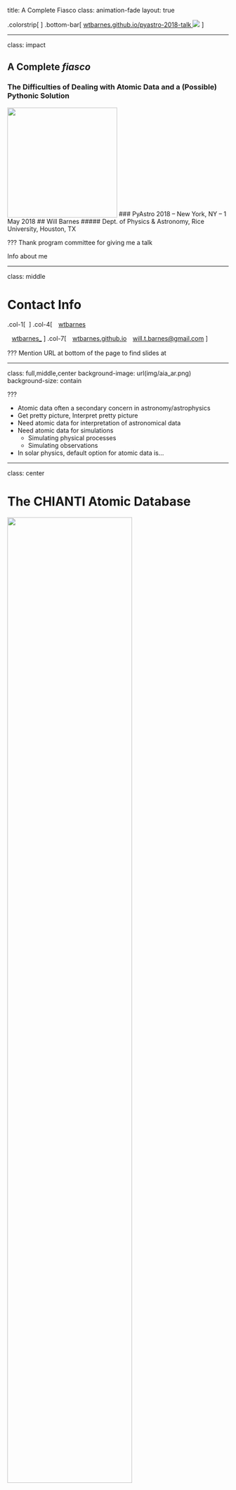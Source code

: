 title: A Complete Fiasco
class: animation-fade
layout: true

<!-- This slide will serve as the base layout for all your slides -->
.colorstrip[
]
.bottom-bar[
    <a href="https://wtbarnes.github.io/pyastro-2018-talk">
    wtbarnes.github.io/pyastro-2018-talk
    </a>
    <img src="img/fiasco-logo.png" class="school-logo">
]

---

class: impact
## A Complete *fiasco* 
### The Difficulties of Dealing with Atomic Data and a (Possible) Pythonic Solution
<img src="img/fiasco-logo.png" height="250px" style="vertical-align:bottom">
### PyAstro 2018 &ndash; New York, NY &ndash; 1 May 2018
## Will Barnes
##### Dept. of Physics & Astronomy, Rice University, Houston, TX 

???
Thank program committee for giving me a talk

Info about me

---
class: middle

# Contact Info
.col-1[
  &zwnj;
]
.col-4[
<a href="https://github.com/wtbarnes">
<i class="fa fa-github-alt fa-3x" aria-hidden="true" style="vertical-align:middle; padding-right:10px;"></i>wtbarnes</a>

<a href="https://twitter.com/wtbarnes_">
<i class="fa fa-twitter fa-3x" aria-hidden="true" style="vertical-align:middle; padding-right:10px;"></i>
wtbarnes_</a>
]
.col-7[
<a href="http://wtbarnes.github.io/">
<i class="fa fa-globe fa-3x" aria-hidden="true" style="vertical-align:middle; padding-right:10px;"></i>wtbarnes.github.io</a>

<a href="mailto:will.t.barnes@gmail.com">
<i class="fa fa-envelope fa-3x" aria-hidden="true" style="vertical-align:middle; padding-right:10px;"></i>will.t.barnes@gmail.com</a>
]

???
Mention URL at bottom of the page to find slides at

---
class: full,middle,center
background-image: url(img/aia_ar.png)
background-size: contain

???
* Atomic data often a secondary concern in astronomy/astrophysics
* Get pretty picture, Interpret pretty picture
* Need atomic data for interpretation of astronomical data
* Need atomic data for simulations
  * Simulating physical processes
  * Simulating observations
* In solar physics, default option for atomic data is...

---
class: center

# The CHIANTI Atomic Database

<img src="img/chianti_periodictable.png" width=75%>


???
* "An Atomic Database for Diagnostics of Astrophysical Plasmas"
  * High temperature
  * Low density
  * Optically thin 
* v1.0 released in 1995 and still actively maintained!
* University of Cambridge, University of Michigan, George Mason University
* Consolidated many datasets from the literature: lab + simulation
* 15 papers with over 3000 combined citations
* **Primary source of atomic data in solar physics**

* 30 elements
* 495 ions
* Many levels per ion; many, many transitions per ion

---
# The CHIANTI Atomic Database

* Data + code freely distributed as tarball or via SSW
* Database:
  * ~1.7 GB in size &ndash; "medium" data
  * Thousands of files in plaintext format
* Software:
  * Parses the data, computes common quantities (rates, populations, spectra, etc.)
  * Collection of useful IDL scripts, not modular
  * Versioned, but no backwards compatibility
  * Some documentation, but out of date
  * Tested thoroughly by CHIANTI team, but no automatic tests 
  * No clear way to contribute code, report bugs
* The ChiantiPy package provides a Python alternative
* ... but is a bit "brittle", i.e. I broke it a lot

???
* *Gently* discuss painpoints of the current tooling
* Data + code publicly released from beginning
* IDL code is fairly well structured, readable but not especially good for "exploring" the 
* data or building code on top of
* ChiantiPy started in 2003 (before NumPy + many of the tools we take for granted today)
* Introduced an object orient interface
* I contributed to it for ~1 year, wanted to modernize (a lot) and broke master a lot
* A new package would be better suited for these improvements


---

.col-8[
# The *fiasco* Package

[![Build Status](https://travis-ci.org/wtbarnes/fiasco.svg?branch=master)](https://travis-ci.org/wtbarnes/fiasco)
[![Documentation Status](https://readthedocs.org/projects/fiasco/badge/?version=latest)](http://fiasco.readthedocs.io/en/latest/?badge=latest)
[![Coverage Status](https://coveralls.io/repos/github/wtbarnes/fiasco/badge.svg?branch=master&service=github)](https://coveralls.io/github/wtbarnes/fiasco?branch=master&service=github)
* First commit 9 August 2017, 198 commits as of 30 April
* Licensed under BSD 3-Clause License
* **Python 3 only** (3.6 or later)
* Documentation builds on Read the Docs
* Automated test suite run on Travis CI
* Pre-v0.1 &ndash; no formal release yet
* Pip and conda packages coming soon(*ish*)

```bash
$ git clone https://github.com/wtbarnes/fiasco.git
$ cd fiasco && python setup.py install
```
]
.col-4[
  <div style="text-align:center;">
  <figure>
  <img src="https://upload.wikimedia.org/wikipedia/commons/d/d4/HD.5A.036_%2810555475386%29.jpg" width=350px;>
  <figcaption><small>Image Credit: <a href="https://commons.wikimedia.org/wiki/File:HD.5A.036_(10555475386).jpg">Wikipedia</a></small></figcaption>
  </figure>
  </div>
]

???
Mention origin of name
* Type of bottle for serving CHIANTI wine
* "Serves up" the CHIANTI database
* Software development as a scientist is always a fiasco...
* Not just computing quantities, but provide an intuitive interface for exploring the data
* Extensible, easily used in other applications, other libraries
* Should only be 3 minutes in at the end of this slide
* Now talk about package
  * How we parse the data
  * How we reorganize the data
  * How we use the data

---
class: middle,center

# Parsing the Data

???
Want to compute common quantities
First we need to get the data out
Then put it in a convenient format
Then we can actually use it

---

## A Typical CHIANTI Data File...
```shell
$ head chianti/dbase/fe/fe_16/fe_16.elvlc
```
```
1     3s    2  S    0.5          0.000          0.000
2     3p    2  P    0.5     277194.188     276436.000
3     3p    2  P    1.5     298143.094     296534.000
4     3d    2  D    1.5     675501.188     676373.000
5     3d    2  D    2.5     678405.875     679712.000
6     4s    2  S    0.5    1867740.000    1867895.000
7     4p    2  P    0.5    1977649.625    1977070.000
8     4p    2  P    1.5    1985649.500    1984703.000
9     4d    2  D    1.5    2124719.500    2124092.000
10    4d    2  D    2.5    2125959.500    2125524.000
```

???
Not so bad...
Use `readlines` + `split`
But no metadata besides a footer with information about source
Not so fast...

---
```shell
$ head -n 6 chianti/dbase/fe/fe_16/fe_16.scups
```
```
*1      2   2.519e+00   2.488e-01   3.951e-01   15    1   2.831e+00
*0.000e+00   4.098e-02   9.376e-02   1.645e-01   2.648e-01   4.218e-01   5.326e-01   6.221e-01   7.073e-01   7.527e-01   7.867e-01   8.200e-01   8.392e-01   8.547e-01   1.000e+00
*1.455e+00   1.338e+00   1.187e+00   1.064e+00   9.296e-01   7.523e-01   6.503e-01   5.789e-01   5.236e-01   4.993e-01   4.817e-01   4.652e-01   4.574e-01   4.510e-01   3.951e-01
1      3   2.702e+00   5.371e-01   7.951e-01   15    1   2.747e+00
0.000e+00   4.061e-02   9.306e-02   1.636e-01   2.641e-01   4.222e-01   5.341e-01   6.245e-01   7.104e-01   7.559e-01   7.900e-01   8.231e-01   8.422e-01   8.575e-01   1.000e+00
2.355e+00   2.291e+00   2.209e+00   2.068e+00   1.845e+00   1.525e+00   1.321e+00   1.171e+00   1.052e+00   9.979e-01   9.626e-01   9.295e-01   9.138e-01   9.010e-01   7.951e-01
```
```shell
$ head -n 3 chianti/dbase/al/al_6/al_6.psplups
```
```
1  2  2 0.000e+00 2.490e-02 6.100e+01 0.000e+00 0.000e+00 1.356e-10 6.071e-10 1.318e-09
1  3  2 0.000e+00 3.489e-02 3.250e+01 0.000e+00 0.000e+00 1.763e-11 1.525e-10 4.892e-10
*2  3  2 0.000e+00 9.997e-03 1.860e+02-1.000e-12-2.095e-12-3.666e-13 1.333e-12 9.092e-12 3.369e-11 8.857e-11 1.609e-10 1.700e-10
```

???
* Sometimes one logical grouping split across multiple lines
* Sometimes no space between columns
* Up to 13 different possible filetypes for each ion
* **Fixed-width FORTRAN format**
* Only metadata is original data source
  * No units
  * No column labels

---
exclude: true

# Parsing the Data

.col-6[
* 13 different possible filetypes for each ion
* **Fixed-width FORTRAN format**
* Only metadata is original data source
  * No units
  * No column labels
* *Most* filetypes are described in CHIANTI documentation
* **Want:**
  * Common parser for all files
  * Metadata
  * Dataframe or Astropy Table
  * Maximize code reuse!
]
.col-6[
```
chianti/dbase/he/he_3
└── he_3.rrparams
chianti/dbase/fe/fe_16/
├── fe_16.diparams
├── fe_16.drparams
├── fe_16.easplom
├── fe_16.easplups
├── fe_16.elvlc
├── fe_16.fblvl
├── fe_16.rrparams
├── fe_16.scups
└── fe_16.wgfa
```
]

---
```python
>>> from fiasco.io import Parser
>>> p = Parser('fe_16.elvlc')
>>> p.parse()
level  config  label multiplicity L_label  J   E_obs       E_th   
                                               1 / cm     1 / cm  
----- -------- ----- ------------ ------- --- -------- -----------
    1   3s2.3p                  2       P 0.5      0.0         0.0
    2   3s2.3p                  2       P 1.5  18852.0     18332.0
...
>>> Parser('al_6.psplups').parse()
lower_level upper_level bt_type  gf delta_energy  bt_c    bt_rate [9]   
                                         Ry                             
----------- ----------- ------- --- ------------ ----- -----------------
          1           2       2 0.0       0.0249  61.0        0.0 .. nan
          1           3       2 0.0      0.03489  32.5        0.0 .. nan
          2           3       2 0.0     0.009997 186.0 -1e-12 .. 1.7e-10
```

---

.col-7[
```python
>>> type(Parser('fe_16.elvlc'))
fiasco.io.sources.ion_sources.ElvlcParser
>>> type(Parser('al_6.psplups'))
fiasco.io.sources.ion_sources.PsplupsParser
```

* `ParserFactory` *metaclass* creates parser classes "on the fly"
* *Factory pattern* &ndash; common software design pattern
* Filetype determines parser class
* In most simple case, a parser class just provides
  * headings
  * units
  * types
  * descriptions
]
.col-5[
  <img src="img/parser_inheritance_diagram.svg" width=425px>
]

???
Give good example of factory pattern
Common software engineering design pattern
This is how SunPy handles map creation for different instruments
Mention benefit to user
Valuable if all you want to do is read a CHIANTI data file
Should be 7 minutes in here (~halfway)

---
class: center, middle

# Building an HDF5 Database

---

* Want to avoid repeatedly parsing, reading plaintext files
* Solution: HDF5!
  * **H**ierarchical **D**ata **F**ormat...5
  * Filetree in a single blob
  * ~~Good~~ Great Python support: [h5py](http://docs.h5py.org/en/latest/) and [PyTables](https://www.pytables.org/)
* Read parts of file without unnecessary memory overhead
* `GenericIonParser` has a `to_hdf5()` method,
  ```python
  import h5py
  table = p.parse()
  # Write 
  with h5py.File('chianti.h5', 'w') as hf:
      p.to_hdf5(hf, table)
  # Read
  with h5py.File('chianti.h5', 'r') as hf:
      E_obs = np.array(hf['fe/fe_16/elvlc/E_obs'])
  ```

???
* Directory structure maps well to HDF5 file
* fiasco uses h5py package
* Can select specific columns without reading the whole file
* Provide some extra "sugar" to cut down on no. of lines, return units, etc.

---
class: middle
exclude: true

* Interface between HDF5 file and the code:
  1. Provides separation between the computation and the data I/O
  2. Maximize code reuse
* Provides an internal API for the data
* Nuances of the data are hidden from the user

```python
>>> from fiasco import DataIndexer
>>> d = DataIndexer('chianti.h5', '/h')
>>> type(d)
fiasco.datalayer.DataIndexerLocal
>>> 'h_1' in d
True
>>> type(d['h_1'])
fiasco.datalayer.DataIndexerLocal
>>> d['h_1/elvlc/E_obs']
Quantity< [     0.     82258.956  ... ] 1 / cm>
```

???
* Interface provides separation between code and data source
* Everything returns another interface until you get down to dataset level

---
class: middle,center

# The fiasco API: Using the Data

---
## `Ion` Object
```python
>>> import fiasco
>>> import numpy as np; import astropy.units as u
>>> t = np.logspace(4,8,100)*u.K
>>> ion = fiasco.Ion('Fe 16', temperature=t)
# Equivalently
>>> fiasco.Ion('Fe +15', t), fiasco.Ion('iron 16', t);
# Basic metadata
>>> ion.element_name, ion.atomic_symbol, ion.atomic_number
('iron', 'Fe', 26) 
>>> ion.ion_name, ion.ionization_stage, ion.charge_state
('Fe 16', 16, 15)
```

???
* Main object in fiasco is `Ion`, the "building block"
* Inspiration from ChiantiPy package
* Astropy units everywhere!
* Instantiate ions in multiple ways

---
.col-7[
```python
>>> ion
CHIANTI Database Ion
---------------------
Name: Fe 16
Element: iron (26)
Charge: +15
Number of Levels: 161
Number of Transitions: 2815

Temperature range: [0.01 MK, 100.0 MK]

HDF5 Database: .fiasco/chianti_dbase.h5
Using Datasets:
  ioneq: chianti
  abundance: sun_photospheric_1998_grevesse
  ip: chianti
```
]
.col-5[
* String representation of an object set by `__repr__` method 
* Gives meaningful information about your object!
```python
>>> class Foo():
            pass
>>> Foo()
<__main__.Foo at 0x11a30b7f0>
>>> class Foo():
            def __repr__(self):
                return 'foo!'
>>> Foo()
'foo!'
```
]
---
class: middle
exclude: True

* Access to basic CHIANTI quantities
```python
>>> ion.abundance
<Quantity 3.1622776601683795e-05>
>>> ion.ip.to(u.eV)
<Quantity 489.2763585014938 eV>
```
* As well as the more complicated "raw" CHIANTI data
```python
>>> ion._elvlc['E_obs']
<Quantity [  0.00000000e+00,  2.77194188e+05, ... ] 1 / cm>
>>> ion._wgfa['wavelength']
<Quantity [ 360.758, 335.409, ... ] Angstrom>
```

???
Access abundance, ionization potential 
Note the use of `_` with raw data
Not meant to be user facing
Data used to calculate more useful quantities
Abstract away the CHIANTI filetypes -- they are not user friendly
---

### Derived Quantities
```python
>>> ion.ionization_rate()
<Quantity [  2.18538687e-258,  1.84291825e-236, ...] cm3 / s>
>>> ion.recombination_rate()
<Quantity [  2.11925041e-10,  2.08729127e-10, ...] cm3 / s>
```

<div style="text-align:center;">
<img src="img/rates.png" width=65%>
</div>

---

.col-6[
### Energy Levels
```python
>>> ion[0]
Level: 1
Configuration: 3s
Orbital Angular Momentum: S
Energy: 0.0 erg
>>> ion[1].level
2
>>> ion[1].configuration
'3p'
>>> for level in ion:
        print(level.energy.to(u.eV))
0.0 eV
34.36769892212881 eV
36.96503221887158 eV
...
```
]
.col-6[
* Index to access energy levels of an ion, returns a `Level` object 
* Intuitive interface to energy levels
* The levels "belong" to the ion
* Use the `__getitem__` method to index, iterate class
```python
>>> class Foo():
            _list = [1,2,3]
            def __getitem__(self,key):
                return self._list[key]
>>> Foo()[0]
1
```
]

---

## `Element` Object

```python
>>> from fiasco import Element
>>> el = Element('iron', temperature=t)
>>> type(el[10])
fiasco.ion.Ion
>>> for ion in el:
        print(ion.ion_name)
Fe 1
Fe 2
Fe 3
...
>>> ioneq = el.equilibrium_ionization()
```

???
Access ions through indices corresponding to their charge state
Iterate through all ions in element
Compute ion population fractions in equilibrium

---
class: full,middle,center
background-image: url(img/ioneq.png)
background-size: contain

---

## `IonCollection` Object
.col-6[
* General grouping of ions
* Useful for spectra and radiative losses

```python
>>> from fiasco import IonCollection
>>> ion1 = Ion('H 1',t)
>>> ion2 = Ion('He 1',t)
>>> c = IonCollection(ion1,ion2)
# Or
>>> c = ion1 + ion2
# and with elements!
>>> c = ion1 + ion2 + el
```
]
.col-6[
* Use the `__add__` method for using the `+` operator  
* Combine things *intuitively*

```python
>>> class Foo():
      def __init__(self, i):
          self.i = i
      def __add__(self, key):
          return Foo(self.i + key.i)
>>> foo = Foo(1); bar = Foo(2)
>>> foobar = foo + bar
>>> foobar.i
3
  ```
]

---
### Computing Spectra

* A few parameters
```python
>>> temperature = 10.**np.array([6.1,6.75,7.25])*u.K
>>> density = [1e10]/(u.cm**3)
>>> em = [1e27]/(u.cm**5)
>>> wvl_range = [186,197]*u.angstrom
>>> bin_width = 0.01*u.angstrom
```
* Create the ions
```python
>>> fe12 = fiasco.Ion('Fe 12', temperature)
>>> fe24 = fiasco.Ion('Fe 24', temperature)
>>> ca17 = fiasco.Ion('Ca 17', temperature)
```
---
class:middle

```python
>>> c = IonCollection(fe24)
```

<div style="text-align:center;">
<img src="img/spec_fe24.png" width=90%>
</div>

---
class:middle

```python
>>> c = fe24 + ca17
```

<div style="text-align:center;">
<img src="img/spec_fe24_ca17.png" width=90%>
</div>

---
class:middle

```python
>>> c = fe24 + ca17 + fe12
```

<div style="text-align:center;">
<img src="img/spec_fe24_ca17_fe12.png" width=90%>
</div>

---
class: center,middle

# Infrastructure Challenges

???
* Distibuting and versioning data
* Interaction with other databases
* Serving data remotely with h5serv

---
class: middle
exclude: true

## A Problem...
* Documentation includes autogenerated plots, require atomic data
* To publish on Read the Docs, need data on Read the Docs
* Downloading + building HDF5 data = build timeout
* Can we avoid downloading the data altogether?

---
class: middle,center,full
background-image: url(img/cloud_diagram.png)
background-size: contain

???
* Documentation includes autogenerated plots, require atomic data
* To publish on Read the Docs, need data on Read the Docs
* Downloading + building HDF5 data = build timeout
* Can we avoid downloading the data altogether?

---
class: middle

## Some Open Questions...
* Distributing and versioning data?
* Use with other formats? e.g. MongoDB, SQLAlchemy,
* Use with other databases? e.g. AtomDB, Cloudy, others

???
Can we provide just the HDF5 files? (who is the "we"?)
For performance reasons, maybe HDF5 is not the best option
Could we use an actual database? (what a novel idea...)
Can we abstract away **all** CHIANTI specific behavior
Perhaps have a plugin system for different databases
Good questions for discussion
How have others dealt with this problem?

---
class:middle

# Resources
.col-6[
<a href="https://github.com/wtbarnes/fiasco">
<i class="fa fa-github-alt fa-3x" aria-hidden="true" style="vertical-align:middle; padding-right:10px;"></i>wtbarnes/fiasco</a>

<a href="http://fiasco.readthedocs.io/en/latest/">
<i class="fa fa-book fa-3x" aria-hidden="true" style="vertical-align:middle; padding-right:10px;"></i>fiasco.readthedocs.io</a>
]
.col-6[
<a href="https://github.com/wtbarnes/pyastro-2018-talk">
<i class="fa fa-code fa-3x" aria-hidden="true" style="vertical-align:middle; padding-right:10px;"></i>wtbarnes/pyastro-2018-talk</a>

<a href="http://www.chiantidatabase.org/">
<i class="fa fa-globe fa-3x" aria-hidden="true" style="vertical-align:middle; padding-right:10px;"></i>CHIANTI Webpage</a>
]

---
class: middle

# Acknowledgment

* CHIANTI Team
* Ken Dere (ChiantiPy)
* <img src="https://github.com/sunpy/sunpy-logo/blob/master/generated/sunpy_icon.png?raw=true" width="60px"> SunPy project
  * Stuart Mumford (Sheffield)
  * David Pérez-Suárez
* <img src="https://github.com/PlasmaPy/PlasmaPy-logo/blob/master/exports/graphic.png?raw=true" width="40px"> PlasmaPy project
  * Nick Murphy (CfA)
  * Drew Leonard (Aperio)
* Stephen Bradshaw (Rice)
* Slides built with [**backslide**](https://github.com/sinedied/backslide) and [**Remark.js**](https://github.com/gnab/remark)
